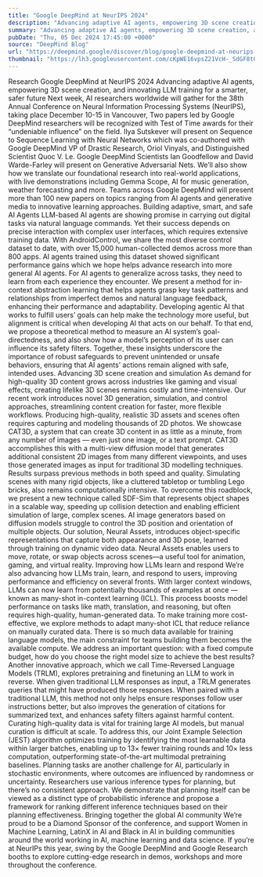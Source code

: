 ```yaml
---
title: "Google DeepMind at NeurIPS 2024"
description: "Advancing adaptive AI agents, empowering 3D scene creation, and innovating LLM training for a smarter, safer future"
summary: "Advancing adaptive AI agents, empowering 3D scene creation, and innovating LLM training for a smarter, safer future"
pubDate: "Thu, 05 Dec 2024 17:45:00 +0000"
source: "DeepMind Blog"
url: "https://deepmind.google/discover/blog/google-deepmind-at-neurips-2024/"
thumbnail: "https://lh3.googleusercontent.com/cKpWE16vpsZ21VcH-_SdGF8tQEeEMp2phWFajdBq_A7aMVS2axiXQzd7V8mlHdJm-CXVKh1IaY3yeM_lAwu_zxc6SIBdWahdN6nYoaQqUbC8uU0qoY8=w528-h297-n-nu-rw"
---
```


Research
Google DeepMind at NeurIPS 2024
Advancing adaptive AI agents, empowering 3D scene creation, and innovating LLM training for a smarter, safer future
Next week, AI researchers worldwide will gather for the 38th Annual Conference on Neural Information Processing Systems (NeurIPS), taking place December 10-15 in Vancouver,
Two papers led by Google DeepMind researchers will be recognized with Test of Time awards for their “undeniable influence” on the field. Ilya Sutskever will present on Sequence to Sequence Learning with Neural Networks which was co-authored with Google DeepMind VP of Drastic Research, Oriol Vinyals, and Distinguished Scientist Quoc V. Le. Google DeepMind Scientists Ian Goodfellow and David Warde-Farley will present on Generative Adversarial Nets.
We’ll also show how we translate our foundational research into real-world applications, with live demonstrations including Gemma Scope, AI for music generation, weather forecasting and more.
Teams across Google DeepMind will present more than 100 new papers on topics ranging from AI agents and generative media to innovative learning approaches.
Building adaptive, smart, and safe AI Agents
LLM-based AI agents are showing promise in carrying out digital tasks via natural language commands. Yet their success depends on precise interaction with complex user interfaces, which requires extensive training data. With AndroidControl, we share the most diverse control dataset to date, with over 15,000 human-collected demos across more than 800 apps. AI agents trained using this dataset showed significant performance gains which we hope helps advance research into more general AI agents.
For AI agents to generalize across tasks, they need to learn from each experience they encounter. We present a method for in-context abstraction learning that helps agents grasp key task patterns and relationships from imperfect demos and natural language feedback, enhancing their performance and adaptability.
Developing agentic AI that works to fulfill users’ goals can help make the technology more useful, but alignment is critical when developing AI that acts on our behalf. To that end, we propose a theoretical method to measure an AI system’s goal-directedness, and also show how a model’s perception of its user can influence its safety filters. Together, these insights underscore the importance of robust safeguards to prevent unintended or unsafe behaviors, ensuring that AI agents’ actions remain aligned with safe, intended uses.
Advancing 3D scene creation and simulation
As demand for high-quality 3D content grows across industries like gaming and visual effects, creating lifelike 3D scenes remains costly and time-intensive. Our recent work introduces novel 3D generation, simulation, and control approaches, streamlining content creation for faster, more flexible workflows.
Producing high-quality, realistic 3D assets and scenes often requires capturing and modeling thousands of 2D photos. We showcase CAT3D, a system that can create 3D content in as little as a minute, from any number of images — even just one image, or a text prompt. CAT3D accomplishes this with a multi-view diffusion model that generates additional consistent 2D images from many different viewpoints, and uses those generated images as input for traditional 3D modelling techniques. Results surpass previous methods in both speed and quality.
Simulating scenes with many rigid objects, like a cluttered tabletop or tumbling Lego bricks, also remains computationally intensive. To overcome this roadblock, we present a new technique called SDF-Sim that represents object shapes in a scalable way, speeding up collision detection and enabling efficient simulation of large, complex scenes.
AI image generators based on diffusion models struggle to control the 3D position and orientation of multiple objects. Our solution, Neural Assets, introduces object-specific representations that capture both appearance and 3D pose, learned through training on dynamic video data. Neural Assets enables users to move, rotate, or swap objects across scenes—a useful tool for animation, gaming, and virtual reality.
Improving how LLMs learn and respond
We’re also advancing how LLMs train, learn, and respond to users, improving performance and efficiency on several fronts.
With larger context windows, LLMs can now learn from potentially thousands of examples at once — known as many-shot in-context learning (ICL). This process boosts model performance on tasks like math, translation, and reasoning, but often requires high-quality, human-generated data. To make training more cost-effective, we explore methods to adapt many-shot ICL that reduce reliance on manually curated data. There is so much data available for training language models, the main constraint for teams building them becomes the available compute. We address an important question: with a fixed compute budget, how do you choose the right model size to achieve the best results?
Another innovative approach, which we call Time-Reversed Language Models (TRLM), explores pretraining and finetuning an LLM to work in reverse. When given traditional LLM responses as input, a TRLM generates queries that might have produced those responses. When paired with a traditional LLM, this method not only helps ensure responses follow user instructions better, but also improves the generation of citations for summarized text, and enhances safety filters against harmful content.
Curating high-quality data is vital for training large AI models, but manual curation is difficult at scale. To address this, our Joint Example Selection (JEST) algorithm optimizes training by identifying the most learnable data within larger batches, enabling up to 13× fewer training rounds and 10× less computation, outperforming state-of-the-art multimodal pretraining baselines.
Planning tasks are another challenge for AI, particularly in stochastic environments, where outcomes are influenced by randomness or uncertainty. Researchers use various inference types for planning, but there’s no consistent approach. We demonstrate that planning itself can be viewed as a distinct type of probabilistic inference and propose a framework for ranking different inference techniques based on their planning effectiveness.
Bringing together the global AI community
We’re proud to be a Diamond Sponsor of the conference, and support Women in Machine Learning, LatinX in AI and Black in AI in building communities around the world working in AI, machine learning and data science.
If you’re at NeurIPs this year, swing by the Google DeepMind and Google Research booths to explore cutting-edge research in demos, workshops and more throughout the conference.